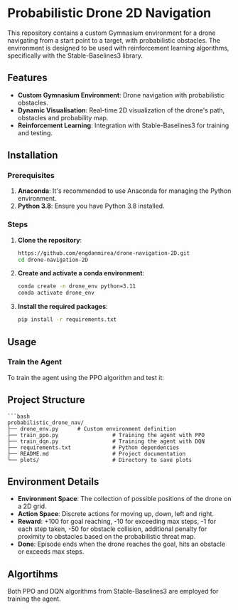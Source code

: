# Probabilistic Drone 2D Navigation

This repository contains a custom Gymnasium environment for a drone navigating from a start point to a target, with probabilistic obstacles. The environment is designed to be used with reinforcement learning algorithms, specifically with the Stable-Baselines3 library.

## Features

- **Custom Gymnasium Environment**: Drone navigation with probabilistic obstacles.
- **Dynamic Visualisation**: Real-time 2D visualization of the drone's path, obstacles and probability map.
- **Reinforcement Learning**: Integration with Stable-Baselines3 for training and testing.

## Installation

### Prerequisites

1. **Anaconda**: It's recommended to use Anaconda for managing the Python environment.
2. **Python 3.8**: Ensure you have Python 3.8 installed.

### Steps

1. **Clone the repository**:
   ```bash
   https://github.com/engdanmirea/drone-navigation-2D.git
   cd drone-navigation-2D

2. **Create and activate a conda environment**:
    ```bash
   conda create -n drone_env python=3.11
   conda activate drone_env
   
3. **Install the required packages**:
    ```bash
   pip install -r requirements.txt
   

## Usage

### Train the Agent
To train the agent using the PPO algorithm and test it:

[//]: # (```bash)

[//]: # (python train.py)


## Project Structure


    ```bash
    probabilistic_drone_nav/
    ├── drone_env.py      # Custom environment definition
    ├── train_ppo.py                 # Training the agent with PPO
    ├── train_dqn.py                 # Training the agent with DQN
    ├── requirements.txt             # Python dependencies
    ├── README.md                    # Project documentation
    └── plots/                       # Directory to save plots
    
## Environment Details

- **Environment Space**: The collection of possible positions of the drone on a 2D grid.
- **Action Space**: Discrete actions for moving up, down, left and right.
- **Reward**: +100 for goal reaching, -10 for exceeding max steps, -1 for each step taken, -50 for obstacle collision, additional penalty
 for proximity to obstacles based on the probabilistic threat map.
- **Done**: Episode ends when the drone reaches the goal, hits an obstacle or exceeds max steps. 

## Algortihms
Both PPO and DQN algorithms from Stable-Baselines3 are employed for training the agent.